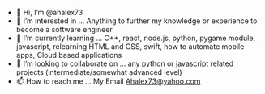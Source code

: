 - 👋 Hi, I’m @ahalex73
- 👀 I’m interested in ... Anything to further my knowledge or experience to become a software engineer
- 🌱 I’m currently learning ... C++, react, node.js, python, pygame module, javascript, relearning HTML and CSS, swift, how to automate mobile apps, Cloud based applications
- 💞️ I’m looking to collaborate on ... any python or javascript related projects (intermediate/somewhat advanced level)
- 📫 How to reach me ... My Email Ahalex73@yahoo.com

<!---
ahalex73/ahalex73 is a ✨ special ✨ repository because its `README.md` (this file) appears on your GitHub profile.
You can click the Preview link to take a look at your changes.
--->
